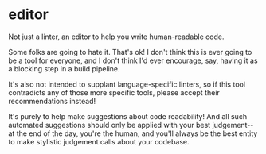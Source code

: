 # editor
Not just a linter, an editor to help you write human-readable code.

Some folks are going to hate it. That's ok! I don't think this is ever going to be a tool for everyone, and I don't think I'd ever encourage, say, having it as a blocking step in a build pipeline.

It's also not intended to supplant language-specific linters, so if this tool contradicts any of those more specific tools, please accept their recommendations instead!

It's purely to help make suggestions about code readability! And all such automated suggestions should only be applied with your best judgement--at the end of the day, you're the human, and you'll always be the best entity to make stylistic judgement calls about your codebase.
